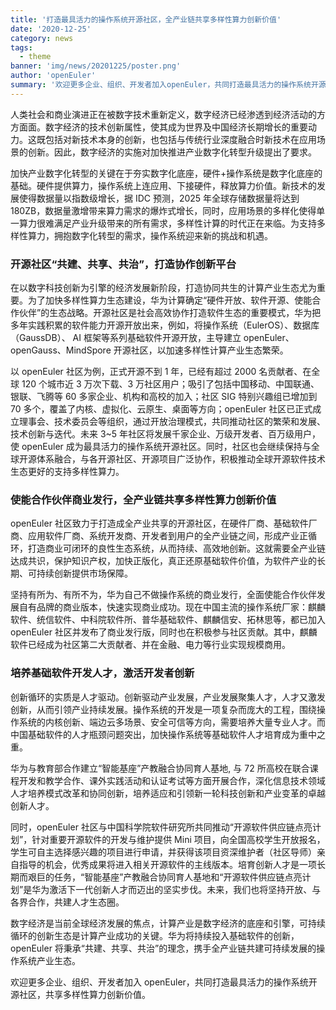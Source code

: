 ```yaml
---
title: '打造最具活力的操作系统开源社区，全产业链共享多样性算力创新价值'
date: '2020-12-25'
category: news
tags:
  - theme
banner: 'img/news/20201225/poster.png'
author: 'openEuler'
summary: '欢迎更多企业、组织、开发者加入openEuler，共同打造最具活力的操作系统开源社区，共享多样性算力创新价值'
---
```


人类社会和商业演进正在被数字技术重新定义，数字经济已经渗透到经济活动的方方面面。数字经济的技术创新属性，使其成为世界及中国经济长期增长的重要动力。这既包括对新技术本身的创新，也包括与传统行业深度融合时新技术在应用场景的创新。因此，数字经济的实施对加快推进产业数字化转型升级提出了要求。

加快产业数字化转型的关键在于夯实数字化底座，硬件+操作系统是数字化底座的基础。硬件提供算力，操作系统上连应用、下接硬件，释放算力价值。新技术的发展使得数据量以指数级增长，据 IDC 预测，2025 年全球存储数据量将达到 180ZB，数据量激增带来算力需求的爆炸式增长，同时，应用场景的多样化使得单一算力很难满足产业升级带来的所有需求，多样性计算的时代正在来临。为支持多样性算力，拥抱数字化转型的需求，操作系统迎来新的挑战和机遇。

### 开源社区“共建、共享、共治”，打造协作创新平台

在以数字科技创新为引擎的经济发展新阶段，打造协同共生的计算产业生态尤为重要。为了加快多样性算力生态建设，华为计算确定“硬件开放、软件开源、使能合作伙伴”的生态战略。开源社区是社会高效协作打造软件生态的重要模式，华为把多年实践积累的软件能力开源开放出来，例如，将操作系统（EulerOS）、数据库（GaussDB）、 AI 框架等系列基础软件开源开放，主导建立 openEuler、openGauss、MindSpore 开源社区，以加速多样性计算产业生态繁荣。

以 openEuler 社区为例，正式开源不到 1 年，已经有超过 2000 名贡献者、在全球 120 个城市近 3 万次下载、3 万社区用户；吸引了包括中国移动、中国联通、银联、飞腾等 60 多家企业、机构和高校的加入；社区 SIG 特别兴趣组已增加到 70 多个，覆盖了内核、虚拟化、云原生、桌面等方向；openEuler 社区已正式成立理事会、技术委员会等组织，通过开放治理模式，共同推动社区的繁荣和发展、技术创新与迭代。未来 3~5 年社区将发展千家企业、万级开发者、百万级用户，使 openEuler 成为最具活力的操作系统开源社区。同时，社区也会继续保持与全球开源体系融合，与各开源社区、开源项目广泛协作，积极推动全球开源软件技术生态更好的支持多样性算力。

### 使能合作伙伴商业发行，全产业链共享多样性算力创新价值

openEuler 社区致力于打造成全产业共享的开源社区，在硬件厂商、基础软件厂商、应用软件厂商、系统开发商、开发者到用户的全产业链之间，形成产业正循环，打造商业可闭环的良性生态系统，从而持续、高效地创新。这就需要全产业链达成共识，保护知识产权，加快正版化，真正还原基础软件价值，为软件产业的长期、可持续创新提供市场保障。

坚持有所为、有所不为，华为自己不做操作系统的商业发行，全面使能合作伙伴发展自有品牌的商业版本，快速实现商业成功。现在中国主流的操作系统厂家：麒麟软件、统信软件、中科院软件所、普华基础软件、麒麟信安、拓林思等，都已加入 openEuler 社区并发布了商业发行版，同时也在积极参与社区贡献。其中，麒麟软件已经成为社区第二大贡献者、并在金融、电力等行业实现规模商用。

### 培养基础软件开发人才，激活开发者创新

创新循环的实质是人才驱动。创新驱动产业发展，产业发展聚集人才，人才又激发创新，从而引领产业持续发展。操作系统的开发是一项复杂而庞大的工程，围绕操作系统的内核创新、端边云多场景、安全可信等方向，需要培养大量专业人才。而中国基础软件的人才瓶颈问题突出，加快操作系统等基础软件人才培育成为重中之重。

华为与教育部合作建立“智能基座”产教融合协同育人基地, 与 72 所高校在联合课程开发和教学合作、课外实践活动和认证考试等方面开展合作，深化信息技术领域人才培养模式改革和协同创新，培养适应和引领新一轮科技创新和产业变革的卓越创新人才。

同时，openEuler 社区与中国科学院软件研究所共同推动“开源软件供应链点亮计划”，针对重要开源软件的开发与维护提供 Mini 项目，向全国高校学生开放报名，学生可自主选择感兴趣的项目进行申请，并获得该项目资深维护者（社区导师）亲自指导的机会，优秀成果将进入相关开源软件的主线版本。培育创新人才是一项长期而艰巨的任务，“智能基座”产教融合协同育人基地和“开源软件供应链点亮计划”是华为激活下一代创新人才而迈出的坚实步伐。未来，我们也将坚持开放、与各界合作，共建人才生态圈。


数字经济是当前全球经济发展的焦点，计算产业是数字经济的底座和引擎，可持续循环的创新生态是计算产业成功的关键。华为将持续投入基础软件的创新，openEuler 将秉承“共建、共享、共治”的理念，携手全产业链共建可持续发展的操作系统产业生态。

欢迎更多企业、组织、开发者加入 openEuler，共同打造最具活力的操作系统开源社区，共享多样性算力创新价值。
